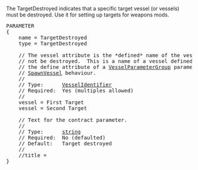 The TargetDestroyed indicates that a specific target vessel (or vessels) must be destroyed.  Use it for setting up targets for weapons mods.

<pre>
PARAMETER
{
    name = TargetDestroyed
    type = TargetDestroyed

    // The vessel attribute is the *defined* name of the vessel that should
    // not be destroyed.  This is a name of a vessel defined either with
    // the define attribute of a <a href=VesselParameterGroup-Parameter>VesselParameterGroup</a> parameter, or via the
    // <a href=SpawnVessel-Behaviour>SpawnVessel</a> behaviour.
    //
    // Type:      <a href="VesselIdentifier-Type">VesselIdentifier</a>
    // Required:  Yes (multiples allowed)
    //
    vessel = First Target
    vessel = Second Target

    // Text for the contract parameter.
    //
    // Type:      <a href="String-Type">string</a>
    // Required:  No (defaulted)
    // Default:   Target destroyed
    //
    //title =
}
</pre>
